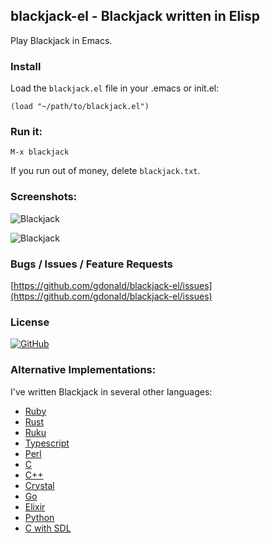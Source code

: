 ## blackjack-el - Blackjack written in Elisp

Play Blackjack in Emacs.

### Install

Load the `blackjack.el` file in your .emacs or init.el:

    (load "~/path/to/blackjack.el")

### Run it:

    M-x blackjack

If you run out of money, delete `blackjack.txt`.

### Screenshots:

![Blackjack](https://raw.githubusercontent.com/gdonald/blackjack-el/main/ss1.png)

![Blackjack](https://raw.githubusercontent.com/gdonald/blackjack-el/main/ss2.png)

### Bugs / Issues / Feature Requests 

[https://github.com/gdonald/blackjack-el/issues](https://github.com/gdonald/blackjack-el/issues)

### License

[![GitHub](https://img.shields.io/github/license/gdonald/blackjack-el?color=aa0000)](https://github.com/gdonald/blackjack-el/blob/main/LICENSE)

### Alternative Implementations:

I've written Blackjack in several other languages:

- [Ruby](https://github.com/gdonald/console-blackjack-ruby)
- [Rust](https://github.com/gdonald/console-blackjack-rust)
- [Ruku](https://github.com/gdonald/Console-Blackjack)
- [Typescript](https://github.com/gdonald/blackjack-js)
- [Perl](https://github.com/gdonald/console-blackjack-perl)
- [C](https://github.com/gdonald/blackjack-c)
- [C++](https://github.com/gdonald/blackjack-cpp)
- [Crystal](https://github.com/gdonald/blackjack-cr)
- [Go](https://github.com/gdonald/blackjack-go)
- [Elixir](https://github.com/gdonald/blackjack-ex)
- [Python](https://github.com/gdonald/blackjack-py)
- [C with SDL](https://github.com/gdonald/blackjack-c-sdl)
